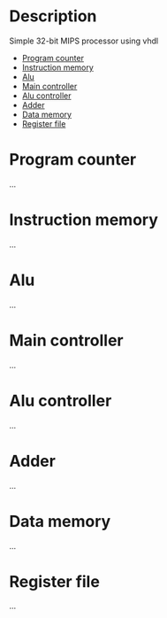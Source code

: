 # Description
Simple 32-bit MIPS processor using vhdl

- [Program counter](#programcounter)
- [Instruction memory](#instructionmemory)
- [Alu](#alu)
- [Main controller](#maincontroller)
- [Alu controller](#alucontroller)
- [Adder](#adder)
- [Data memory](#datamemory)
- [Register file](#registerfile)

# Program counter
...
# Instruction memory
...
# Alu
...
# Main controller
...
# Alu controller
...
# Adder
...
# Data memory
...
# Register file
...
